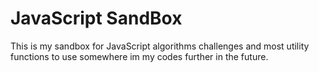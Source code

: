 # JavaScript SandBox
This is my sandbox for JavaScript algorithms challenges and most utility functions
to use somewhere im my codes further in the future.
